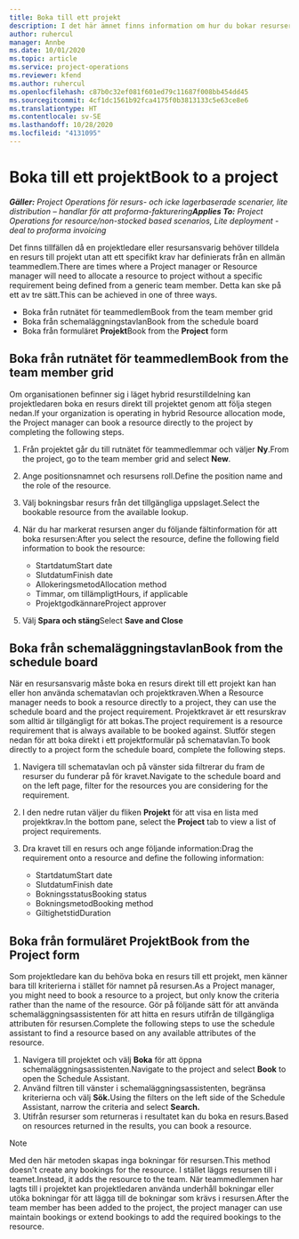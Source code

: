 ```yaml
---
title: Boka till ett projekt
description: I det här ämnet finns information om hur du bokar resurser för ett projekt.
author: ruhercul
manager: Annbe
ms.date: 10/01/2020
ms.topic: article
ms.service: project-operations
ms.reviewer: kfend
ms.author: ruhercul
ms.openlocfilehash: c87b0c32ef081f601ed79c11687f008bb454dd45
ms.sourcegitcommit: 4cf1dc1561b92fca4175f0b3813133c5e63ce8e6
ms.translationtype: HT
ms.contentlocale: sv-SE
ms.lasthandoff: 10/28/2020
ms.locfileid: "4131095"
---
```

# <a name="book-to-a-project"></a><span data-ttu-id="29c3c-103">Boka till ett projekt</span><span class="sxs-lookup"><span data-stu-id="29c3c-103">Book to a project</span></span>

<span data-ttu-id="29c3c-104">_**Gäller:** Project Operations för resurs- och icke lagerbaserade scenarier, lite distribution – handlar för att proforma-fakturering_</span><span class="sxs-lookup"><span data-stu-id="29c3c-104">_**Applies To:** Project Operations for resource/non-stocked based scenarios, Lite deployment - deal to proforma invoicing_</span></span>

<span data-ttu-id="29c3c-105">Det finns tillfällen då en projektledare eller resursansvarig behöver tilldela en resurs till projekt utan att ett specifikt krav har definierats från en allmän teammedlem.</span><span class="sxs-lookup"><span data-stu-id="29c3c-105">There are times where a Project manager or Resource manager will need to allocate a resource to project without a specific requirement being defined from a generic team member.</span></span> <span data-ttu-id="29c3c-106">Detta kan ske på ett av tre sätt.</span><span class="sxs-lookup"><span data-stu-id="29c3c-106">This can be achieved in one of three ways.</span></span>

- <span data-ttu-id="29c3c-107">Boka från rutnätet för teammedlem</span><span class="sxs-lookup"><span data-stu-id="29c3c-107">Book from the team member grid</span></span>
- <span data-ttu-id="29c3c-108">Boka från schemaläggningstavlan</span><span class="sxs-lookup"><span data-stu-id="29c3c-108">Book from the schedule board</span></span>
- <span data-ttu-id="29c3c-109">Boka från formuläret **Projekt**</span><span class="sxs-lookup"><span data-stu-id="29c3c-109">Book from the **Project** form</span></span>

## <a name="book-from-the-team-member-grid"></a><span data-ttu-id="29c3c-110">Boka från rutnätet för teammedlem</span><span class="sxs-lookup"><span data-stu-id="29c3c-110">Book from the team member grid</span></span>

<span data-ttu-id="29c3c-111">Om organisationen befinner sig i läget hybrid resurstilldelning kan projektledaren boka en resurs direkt till projektet genom att följa stegen nedan.</span><span class="sxs-lookup"><span data-stu-id="29c3c-111">If your organization is operating in hybrid Resource allocation mode, the Project manager can book a resource directly to the project by completing the following steps.</span></span>

1. <span data-ttu-id="29c3c-112">Från projektet går du till rutnätet för teammedlemmar och väljer **Ny**.</span><span class="sxs-lookup"><span data-stu-id="29c3c-112">From the project, go to the team member grid and select **New**.</span></span>
2. <span data-ttu-id="29c3c-113">Ange positionsnamnet och resursens roll.</span><span class="sxs-lookup"><span data-stu-id="29c3c-113">Define the position name and the role of the resource.</span></span>
3. <span data-ttu-id="29c3c-114">Välj bokningsbar resurs från det tillgängliga uppslaget.</span><span class="sxs-lookup"><span data-stu-id="29c3c-114">Select the bookable resource from the available lookup.</span></span>
4. <span data-ttu-id="29c3c-115">När du har markerat resursen anger du följande fältinformation för att boka resursen:</span><span class="sxs-lookup"><span data-stu-id="29c3c-115">After you select the resource, define the following field information to book the resource:</span></span>

    - <span data-ttu-id="29c3c-116">Startdatum</span><span class="sxs-lookup"><span data-stu-id="29c3c-116">Start date</span></span>
    - <span data-ttu-id="29c3c-117">Slutdatum</span><span class="sxs-lookup"><span data-stu-id="29c3c-117">Finish date</span></span>
    - <span data-ttu-id="29c3c-118">Allokeringsmetod</span><span class="sxs-lookup"><span data-stu-id="29c3c-118">Allocation method</span></span>
    - <span data-ttu-id="29c3c-119">Timmar, om tillämpligt</span><span class="sxs-lookup"><span data-stu-id="29c3c-119">Hours, if applicable</span></span>
    - <span data-ttu-id="29c3c-120">Projektgodkännare</span><span class="sxs-lookup"><span data-stu-id="29c3c-120">Project approver</span></span>

6. <span data-ttu-id="29c3c-121">Välj **Spara och stäng**</span><span class="sxs-lookup"><span data-stu-id="29c3c-121">Select **Save and Close**</span></span>

## <a name="book-from-the-schedule-board"></a><span data-ttu-id="29c3c-122">Boka från schemaläggningstavlan</span><span class="sxs-lookup"><span data-stu-id="29c3c-122">Book from the schedule board</span></span>

<span data-ttu-id="29c3c-123">När en resursansvarig måste boka en resurs direkt till ett projekt kan han eller hon använda schematavlan och projektkraven.</span><span class="sxs-lookup"><span data-stu-id="29c3c-123">When a Resource manager needs to book a resource directly to a project, they can use the schedule board and the project requirement.</span></span> <span data-ttu-id="29c3c-124">Projektkravet är ett resurskrav som alltid är tillgängligt för att bokas.</span><span class="sxs-lookup"><span data-stu-id="29c3c-124">The project requirement is a resource requirement that is always available to be booked against.</span></span> <span data-ttu-id="29c3c-125">Slutför stegen nedan för att boka direkt i ett projektformulär på schematavlan.</span><span class="sxs-lookup"><span data-stu-id="29c3c-125">To book directly to a project form the schedule board, complete the following steps.</span></span>

1. <span data-ttu-id="29c3c-126">Navigera till schematavlan och på vänster sida filtrerar du fram de resurser du funderar på för kravet.</span><span class="sxs-lookup"><span data-stu-id="29c3c-126">Navigate to the schedule board and on the left page, filter for the resources you are considering for the requirement.</span></span>
2. <span data-ttu-id="29c3c-127">I den nedre rutan väljer du fliken **Projekt** för att visa en lista med projektkrav.</span><span class="sxs-lookup"><span data-stu-id="29c3c-127">In the bottom pane, select the **Project** tab to view a list of project requirements.</span></span>
3. <span data-ttu-id="29c3c-128">Dra kravet till en resurs och ange följande information:</span><span class="sxs-lookup"><span data-stu-id="29c3c-128">Drag the requirement onto a resource and define the following information:</span></span>

    - <span data-ttu-id="29c3c-129">Startdatum</span><span class="sxs-lookup"><span data-stu-id="29c3c-129">Start date</span></span>
    - <span data-ttu-id="29c3c-130">Slutdatum</span><span class="sxs-lookup"><span data-stu-id="29c3c-130">Finish date</span></span>
    - <span data-ttu-id="29c3c-131">Bokningsstatus</span><span class="sxs-lookup"><span data-stu-id="29c3c-131">Booking status</span></span>
    - <span data-ttu-id="29c3c-132">Bokningsmetod</span><span class="sxs-lookup"><span data-stu-id="29c3c-132">Booking method</span></span>
    - <span data-ttu-id="29c3c-133">Giltighetstid</span><span class="sxs-lookup"><span data-stu-id="29c3c-133">Duration</span></span>

## <a name="book-from-the-project-form"></a><span data-ttu-id="29c3c-134">Boka från formuläret Projekt</span><span class="sxs-lookup"><span data-stu-id="29c3c-134">Book from the Project form</span></span>

<span data-ttu-id="29c3c-135">Som projektledare kan du behöva boka en resurs till ett projekt, men känner bara till kriterierna i stället för namnet på resursen.</span><span class="sxs-lookup"><span data-stu-id="29c3c-135">As a Project manager, you might need to book a resource to a project, but only know the criteria rather than the name of the resource.</span></span> <span data-ttu-id="29c3c-136">Gör på följande sätt för att använda schemaläggningsassistenten för att hitta en resurs utifrån de tillgängliga attributen för resursen.</span><span class="sxs-lookup"><span data-stu-id="29c3c-136">Complete the following steps to use the schedule assistant to find a resource based on any available attributes of the resource.</span></span> 

1. <span data-ttu-id="29c3c-137">Navigera till projektet och välj **Boka** för att öppna schemaläggningsassistenten.</span><span class="sxs-lookup"><span data-stu-id="29c3c-137">Navigate to the project and select **Book** to open the Schedule Assistant.</span></span>
2. <span data-ttu-id="29c3c-138">Använd filtren till vänster i schemaläggningsassistenten, begränsa kriterierna och välj **Sök.**</span><span class="sxs-lookup"><span data-stu-id="29c3c-138">Using the filters on the left side of the Schedule Assistant, narrow the criteria and select **Search.**</span></span>
3. <span data-ttu-id="29c3c-139">Utifrån resurser som returneras i resultatet kan du boka en resurs.</span><span class="sxs-lookup"><span data-stu-id="29c3c-139">Based on resources returned in the results, you can book a resource.</span></span>

> [!NOTE]
> <span data-ttu-id="29c3c-140">Med den här metoden skapas inga bokningar för resursen.</span><span class="sxs-lookup"><span data-stu-id="29c3c-140">This method doesn't create any bookings for the resource.</span></span> <span data-ttu-id="29c3c-141">I stället läggs resursen till i teamet.</span><span class="sxs-lookup"><span data-stu-id="29c3c-141">Instead, it adds the resource to the team.</span></span> <span data-ttu-id="29c3c-142">När teammedlemmen har lagts till i projektet kan projektledaren använda underhåll bokningar eller utöka bokningar för att lägga till de bokningar som krävs i resursen.</span><span class="sxs-lookup"><span data-stu-id="29c3c-142">After the team member has been added to the project, the project manager can use maintain bookings or extend bookings to add the required bookings to the resource.</span></span>
